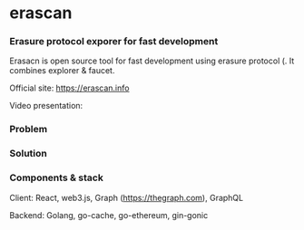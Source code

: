# erascan
### Erasure protocol exporer for fast development


Erasacn is open source tool for fast development using erasure protocol (. It combines explorer & faucet.

Official site: https://erascan.info

Video presentation: 

### Problem



### Solution



### Components & stack

Client: React, web3.js, Graph (https://thegraph.com), GraphQL

Backend: Golang, go-cache, go-ethereum, gin-gonic

